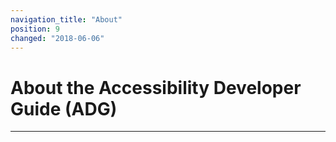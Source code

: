 ```yaml
---
navigation_title: "About"
position: 9
changed: "2018-06-06"
---
```


# About the Accessibility Developer Guide (ADG)

****

